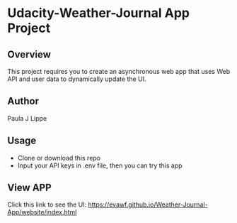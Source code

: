 # Udacity-Weather-Journal App Project

## Overview
This project requires you to create an asynchronous web app that uses Web API and user data to dynamically update the UI. 

## Author
Paula J Lippe

## Usage
- Clone or download this repo 
- Input your API keys in .env file, then you can try this app 

## View APP
Click this link to see the UI:
https://evawf.github.io/Weather-Journal-App/website/index.html